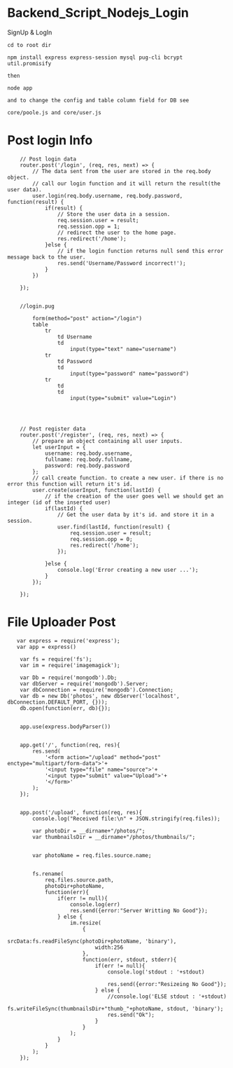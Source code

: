 # Backend_Script_Nodejs_Login
SignUp &amp; LogIn

    cd to root dir

    npm install express express-session mysql pug-cli bcrypt util.promisify

    then 
    
    node app
    
    and to change the config and table column field for DB see
    
    core/poole.js and core/user.js
    
    
# Post login Info



        // Post login data
        router.post('/login', (req, res, next) => {
            // The data sent from the user are stored in the req.body object.
            // call our login function and it will return the result(the user data).
            user.login(req.body.username, req.body.password, function(result) {
                if(result) {
                    // Store the user data in a session.
                    req.session.user = result;
                    req.session.opp = 1;
                    // redirect the user to the home page.
                    res.redirect('/home');
                }else {
                    // if the login function returns null send this error message back to the user.
                    res.send('Username/Password incorrect!');
                }
            })

        });
        
        
        //login.pug
        
            form(method="post" action="/login")
            table 
                tr
                    td Username 
                    td 
                        input(type="text" name="username")
                tr 
                    td Password 
                    td 
                        input(type="password" name="password")
                tr 
                    td
                    td
                        input(type="submit" value="Login")
        
        


        // Post register data
        router.post('/register', (req, res, next) => {
            // prepare an object containing all user inputs.
            let userInput = {
                username: req.body.username,
                fullname: req.body.fullname,
                password: req.body.password
            };
            // call create function. to create a new user. if there is no error this function will return it's id.
            user.create(userInput, function(lastId) {
                // if the creation of the user goes well we should get an integer (id of the inserted user)
                if(lastId) {
                    // Get the user data by it's id. and store it in a session.
                    user.find(lastId, function(result) {
                        req.session.user = result;
                        req.session.opp = 0;
                        res.redirect('/home');
                    });

                }else {
                    console.log('Error creating a new user ...');
                }
            });

        });


# File Uploader Post


       var express = require('express');
       var app = express()

        var fs = require('fs');
        var im = require('imagemagick');

        var Db = require('mongodb').Db;
        var dbServer = require('mongodb').Server;
        var dbConnection = require('mongodb').Connection;
        var db = new Db('photos', new dbServer('localhost', dbConnection.DEFAULT_PORT, {}));
        db.open(function(err, db){});


        app.use(express.bodyParser())


        app.get('/', function(req, res){
            res.send(
                '<form action="/upload" method="post" enctype="multipart/form-data">'+
                '<input type="file" name="source">'+
                '<input type="submit" value="Upload">'+
                '</form>'
            );
        });


        app.post('/upload', function(req, res){
            console.log("Received file:\n" + JSON.stringify(req.files));

            var photoDir = __dirname+"/photos/";
            var thumbnailsDir = __dirname+"/photos/thumbnails/";
            
            
            var photoName = req.files.source.name;

            
            fs.rename(
                req.files.source.path,
                photoDir+photoName,
                function(err){
                    if(err != null){
                        console.log(err)
                        res.send({error:"Server Writting No Good"});
                    } else {
                        im.resize(
                            {
                                srcData:fs.readFileSync(photoDir+photoName, 'binary'),
                                width:256
                            }, 
                            function(err, stdout, stderr){
                                if(err != null){
                                    console.log('stdout : '+stdout)

                                    res.send({error:"Resizeing No Good"});
                                } else {
                                    //console.log('ELSE stdout : '+stdout)
                                    fs.writeFileSync(thumbnailsDir+"thumb_"+photoName, stdout, 'binary');
                                    res.send("Ok");
                                }
                            }
                        );
                    }
                }
            );
        });


